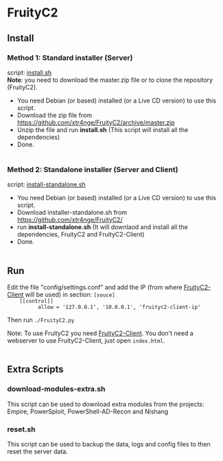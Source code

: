 # FruityC2

## Install

### Method 1: Standard installer (Server)

script: [install.sh](https://github.com/xtr4nge/FruityC2/blob/master/install.sh)
<br>**Note**: you need to download the master.zip file or to clone the repository (FruityC2).

- You need Debian (or based) installed (or a Live CD version) to use this script.
- Download the zip file from https://github.com/xtr4nge/FruityC2/archive/master.zip
- Unzip the file and run **install.sh** (This script will install all the dependencies)
- Done.
<br><br>

### Method 2: Standalone installer (Server and Client)

script: [install-standalone.sh](https://github.com/xtr4nge/FruityC2/blob/master/install-standalone.sh)

- You need Debian (or based) installed (or a Live CD version) to use this script.
- Download installer-standalone.sh from https://github.com/xtr4nge/FruityC2/
- run **install-standalone.sh** (It will downlaod and install all the dependencies, FruityC2 and FruityC2-Client)
- Done.
<br><br>

## Run

Edit the file "config/settings.conf" and add the IP (from where [FruityC2-Client](https://github.com/xtr4nge/FruityC2-Client) will be used) in section: 
`[souce]`
<br>
`    [[control]]`
<br>
`          allow = '127.0.0.1', '10.0.0.1', 'fruityc2-client-ip'`

Then run `./FruityC2.py`

Note: To use FruityC2 you need [FruityC2-Client](https://github.com/xtr4nge/FruityC2-Client). You don't need a webserver to use FruityC2-Client, just open `index.html`.
<br><br>

## Extra Scripts

### download-modules-extra.sh
This script can be used to download extra modules from the projects: Empire, PowerSploit, PowerShell-AD-Recon and Nishang

### reset.sh
This script can be used to backup the data, logs and config files to then reset the server data.
